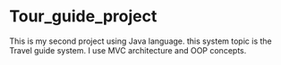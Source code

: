 # Tour_guide_project
This is my second project using Java language. this system topic is the Travel guide system. I use MVC architecture and OOP concepts.

